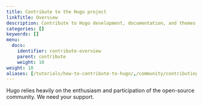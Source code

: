 ```yaml
---
title: Contribute to the Hugo project
linkTitle: Overview
description: Contribute to Hugo development, documentation, and themes.
categories: []
keywords: []
menu:
  docs:
    identifier: contribute-overview
    parent: contribute
    weight: 10
weight: 10
aliases: [/tutorials/how-to-contribute-to-hugo/,/community/contributing/]
---
```


Hugo relies heavily on the enthusiasm and participation of the open-source community. We need your support.
